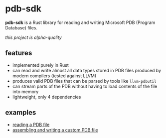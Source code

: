 # pdb-sdk
**pdb-sdk** is a Rust library for reading and writing Microsoft PDB (Program Database) files.

*this project is alpha-quality*

## features
- implemented purely in Rust
- can read and write almost all data types stored in PDB files produced by modern compilers (tested against LLVM)
- produces valid PDB files that can be parsed by tools like `llvm-pdbutil`
- can stream parts of the PDB without having to load contents of the file into memory
- lightweight, only 4 dependencies

## examples
- [reading a PDB file](/examples/read.rs)
- [assembling and writing a custom PDB file](/examples/write.rs)
